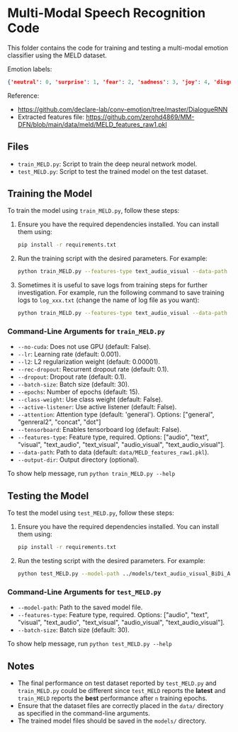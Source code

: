 # Multi-Modal Speech Recognition Code

This folder contains the code for training and testing a multi-modal emotion classifier using the MELD dataset.

Emotion labels:
```json
{'neutral': 0, 'surprise': 1, 'fear': 2, 'sadness': 3, 'joy': 4, 'disgust': 5, 'anger': 6}
```

Reference:
- https://github.com/declare-lab/conv-emotion/tree/master/DialogueRNN
- Extracted features file: https://github.com/zerohd4869/MM-DFN/blob/main/data/meld/MELD_features_raw1.pkl

## Files

- `train_MELD.py`: Script to train the deep neural network model.
- `test_MELD.py`: Script to test the trained model on the test dataset.

## Training the Model

To train the model using `train_MELD.py`, follow these steps:

1. Ensure you have the required dependencies installed. You can install them using:
    ```sh
    pip install -r requirements.txt
    ```

2. Run the training script with the desired parameters. For example:
    ```sh
    python train_MELD.py --features-type text_audio_visual --data-path data/MELD_features_raw1.pkl --output-dir models/
    ```
3. Sometimes it is useful to save logs from training steps for further investigation. For example, run the following command to save
training logs to `log_xxx.txt` (change the name of log file as you want):
    ```sh
    python train_MELD.py --features-type text_audio_visual --data-path data/MELD_features_raw1.pkl --output-dir models/ > log_xxx.txt
    ```

### Command-Line Arguments for `train_MELD.py`

- `--no-cuda`: Does not use GPU (default: False).
- `--lr`: Learning rate (default: 0.001).
- `--l2`: L2 regularization weight (default: 0.00001).
- `--rec-dropout`: Recurrent dropout rate (default: 0.1).
- `--dropout`: Dropout rate (default: 0.1).
- `--batch-size`: Batch size (default: 30).
- `--epochs`: Number of epochs (default: 15).
- `--class-weight`: Use class weight (default: False).
- `--active-listener`: Use active listener (default: False).
- `--attention`: Attention type (default: 'general'). Options: ["general", "genreral2", "concat", "dot"]
- `--tensorboard`: Enables tensorboard log (default: False).
- `--features-type`: Feature type, required. Options: ["audio", "text", "visual", "text_audio", "text_visual", "audio_visual", "text_audio_visual"].
- `--data-path`: Path to data (default: `data/MELD_features_raw1.pkl`).
- `--output-dir`: Output directory (optional).

To show help message, run `python train_MELD.py --help`

## Testing the Model

To test the model using `test_MELD.py`, follow these steps:

1. Ensure you have the required dependencies installed. You can install them using:
    ```sh
    pip install -r requirements.txt
    ```

2. Run the testing script with the desired parameters. For example:
    ```sh
    python test_MELD.py --model-path ../models/text_audio_visual_BiDi_Att.pth --features-type text_audio_visual
    ```

### Command-Line Arguments for `test_MELD.py`

- `--model-path`: Path to the saved model file.
- `--features-type`: Feature type, required. Options: ["audio", "text", "visual", "text_audio", "text_visual", "audio_visual", "text_audio_visual"].
- `--batch-size`: Batch size (default: 30).

To show help message, run `python test_MELD.py --help`

## Notes
- The final performance on test dataset reported by `test_MELD.py` and `train_MELD.py` could be different since
`test_MELD` reports the **latest** and `train_MELD` reports the **best** performance after `n` training epochs.
- Ensure that the dataset files are correctly placed in the `data/` directory as specified in the command-line arguments.
- The trained model files should be saved in the `models/` directory.
